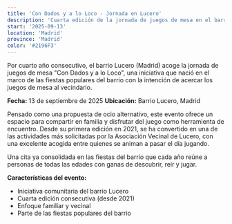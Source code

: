 ```yaml
---
title: 'Con Dados y a lo Loco - Jornada en Lucero'
description: 'Cuarta edición de la jornada de juegos de mesa en el barrio Lucero de Madrid, un evento familiar consolidado.'
start: '2025-09-13'
location: 'Madrid'
province: 'Madrid'
color: '#2196F3'
---
```


Por cuarto año consecutivo, el barrio Lucero (Madrid) acoge la jornada de juegos de mesa "Con Dados y a lo Loco", una iniciativa que nació en el marco de las fiestas populares del barrio con la intención de acercar los juegos de mesa al vecindario.

**Fecha:** 13 de septiembre de 2025
**Ubicación:** Barrio Lucero, Madrid

Pensado como una propuesta de ocio alternativo, este evento ofrece un espacio para compartir en familia y disfrutar del juego como herramienta de encuentro. Desde su primera edición en 2021, se ha convertido en una de las actividades más solicitadas por la Asociación Vecinal de Lucero, con una excelente acogida entre quienes se animan a pasar el día jugando.

Una cita ya consolidada en las fiestas del barrio que cada año reúne a personas de todas las edades con ganas de descubrir, reír y jugar.

**Características del evento:**
- Iniciativa comunitaria del barrio Lucero
- Cuarta edición consecutiva (desde 2021)
- Enfoque familiar y vecinal
- Parte de las fiestas populares del barrio
